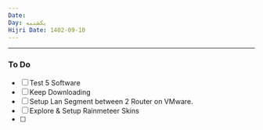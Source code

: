 ```yaml
---
Date: 
Day: یکشنبه
Hijri Date: 1402-09-10
---
```

----
### To Do
- [ ] Test 5 Software
- [ ] Keep Downloading
- [ ] Setup Lan Segment between 2 Router on VMware.
- [ ] Explore & Setup  Rainmeteer Skins
- [ ] 
